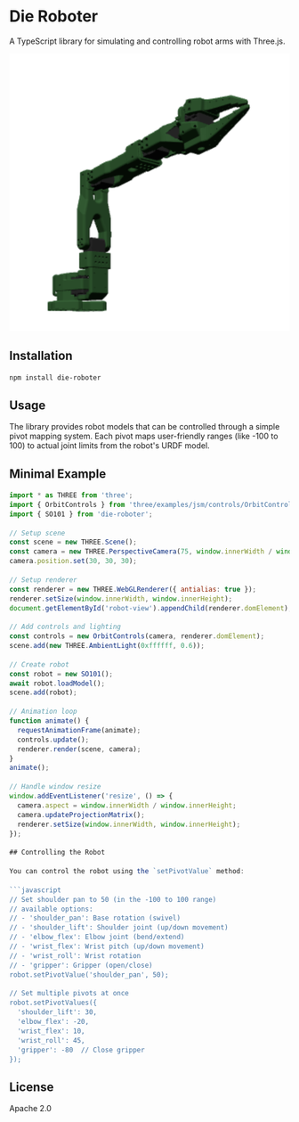 # Die Roboter

A TypeScript library for simulating and controlling robot arms with Three.js.

<p align="center">
  <img src="docs/SO101.png" alt="SO101 Robot" width="600">
</p>

## Installation

```bash
npm install die-roboter
```

## Usage

The library provides robot models that can be controlled through a simple pivot mapping system. Each pivot maps user-friendly ranges (like -100 to 100) to actual joint limits from the robot's URDF model.

## Minimal Example

```javascript
import * as THREE from 'three';
import { OrbitControls } from 'three/examples/jsm/controls/OrbitControls';
import { SO101 } from 'die-roboter';

// Setup scene
const scene = new THREE.Scene();
const camera = new THREE.PerspectiveCamera(75, window.innerWidth / window.innerHeight, 0.1, 1000);
camera.position.set(30, 30, 30);

// Setup renderer
const renderer = new THREE.WebGLRenderer({ antialias: true });
renderer.setSize(window.innerWidth, window.innerHeight);
document.getElementById('robot-view').appendChild(renderer.domElement);

// Add controls and lighting
const controls = new OrbitControls(camera, renderer.domElement);
scene.add(new THREE.AmbientLight(0xffffff, 0.6));

// Create robot
const robot = new SO101();
await robot.loadModel();
scene.add(robot);

// Animation loop
function animate() {
  requestAnimationFrame(animate);
  controls.update();
  renderer.render(scene, camera);
}
animate();

// Handle window resize
window.addEventListener('resize', () => {
  camera.aspect = window.innerWidth / window.innerHeight;
  camera.updateProjectionMatrix();
  renderer.setSize(window.innerWidth, window.innerHeight);
});

## Controlling the Robot

You can control the robot using the `setPivotValue` method:

```javascript
// Set shoulder pan to 50 (in the -100 to 100 range)
// available options: 
// - 'shoulder_pan': Base rotation (swivel)
// - 'shoulder_lift': Shoulder joint (up/down movement)
// - 'elbow_flex': Elbow joint (bend/extend)
// - 'wrist_flex': Wrist pitch (up/down movement)
// - 'wrist_roll': Wrist rotation
// - 'gripper': Gripper (open/close)
robot.setPivotValue('shoulder_pan', 50);

// Set multiple pivots at once
robot.setPivotValues({
  'shoulder_lift': 30,
  'elbow_flex': -20,
  'wrist_flex': 10,
  'wrist_roll': 45,
  'gripper': -80  // Close gripper
});
```

## License

Apache 2.0
